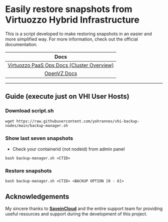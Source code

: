# Easily restore snapshots from Virtuozzo Hybrid Infrastructure

This is a script developed to make restoring snapshots in an easier and more simplified way. For more information, check out the official documentation.

Docs |
:---:|
[Virtuozzo PaaS Ops Docs (Cluster Overview)](https://www.virtuozzo.com/application-platform-ops-docs/cluster-overview/)|
[OpenVZ Docs](https://wiki.openvz.org/)|

---
## Guide (execute just on VHI User Hosts)

### **Download script.sh**
```
wget https://raw.githubusercontent.com/yohrannes/vhi-backup-nodes/main/backup-manager.sh
```
### **Show last seven snapshots**

- Check your containerid (not nodeid) from admin panel
```
bash backup-manager.sh <CTID>
```
### **Restore snapshots**
```
bash backup-manager.sh <CTID> <BACKUP OPTION [0 - 6]>
```

## Acknowledgements

My sincere thanks to **[SaveinCloud](https://saveincloud.com)** and the entire support team for providing useful resources and support during the development of this project.
